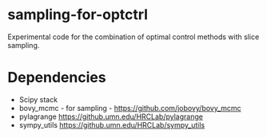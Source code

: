 # sampling-for-optctrl

Experimental code for the combination of optimal control methods with
slice sampling.

# Dependencies

* Scipy stack
* bovy_mcmc - for sampling - 
https://github.com/jobovy/bovy_mcmc
* pylagrange https://github.umn.edu/HRCLab/pylagrange
* sympy_utils https://github.umn.edu/HRCLab/sympy_utils